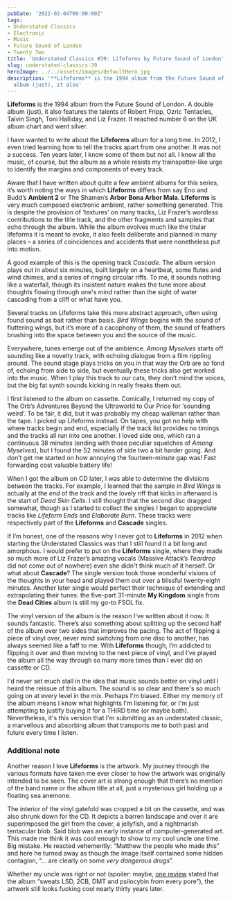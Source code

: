```yaml
---
pubDate: '2022-02-04T00:00:00Z'
tags:
- Understated Classics
- Electronic
- Music
- Future Sound of London
- Twenty Two
title: 'Understated Classics #39: Lifeforms by Future Sound of London'
slug: understated-classics-39
heroImage: ../../assets/images/defaultHero.jpg
description: '**Lifeforms** is the 1994 album from the Future Sound of London. A double
  album (just), it also'
---
```

**Lifeforms** is the 1994 album from the Future Sound of London. A double album (just), it also features the talents of Robert Fripp, Ozric Tentacles, Talvin Singh, Toni Halliday, and Liz Frazer. It reached number 6 on the UK album chart and went silver.  

I have wanted to write about the **Lifeforms** album for a long time. In 2012, I even tried learning how to tell the tracks apart from one another. It was not a success. Ten years later, I know some of them but not all. I know all the music, of course, but the album as a whole resists my trainspotter-like urge to identify the margins and components of every track. 

Aware that I have written about quite a few ambient albums for this series, it’s worth noting the ways in which **Lifeforms** differs from say Eno and Budd’s **Ambient 2** or The Shamen’s **Arbor Bona Arbor Mala**. **Lifeforms** is very much composed electronic ambient, rather something generated. This is despite the provision of ‘textures’ on many tracks, Liz Frazer’s wordless contributions to the title track, and the other fragments and samples that echo through the album. While the album evolves much like the titular lifeforms it is meant to evoke, it also feels deliberate and planned in many places – a series of coincidences and accidents that were nonetheless put into motion.

A good example of this is the opening track *Cascade*. The album version plays out in about six minutes, built largely on a heartbeat, some flutes and wind chimes, and a series of ringing circular riffs. To me, it sounds nothing like a waterfall, though its insistent nature makes the tune more about thoughts flowing through one's mind rather than the sight of water cascading from a cliff or what have you.

Several tracks on Lifeforms take this more abstract approach, often using found sound as bait rather than basis. *Bird Wings* begins with the sound of fluttering wings, but it’s more of a cacophony of them, the sound of feathers brushing into the space between you and the source of the music.

Everywhere, tunes emerge out of the ambience. *Among Myselves* starts off sounding like a novelty track, with echoing dialogue from a film rippling around. The sound stage plays tricks on you in that way the Orb are so fond of, echoing from side to side, but eventually these tricks also get worked into the music. When I play this track to our cats, they don’t mind the voices, but the big fat synth sounds kicking in really freaks them out.

I first listened to the album on cassette. Comically, I returned my copy of The Orb’s Adventures Beyond the Ultraworld to Our Price for ‘sounding weird’. To be fair, it did, but it was probably my cheap walkman rather than the tape. I picked up Lifeforms instead. On tapes, you got no help with where tracks begin and end, especially if the track list provides no timings and the tracks all run into one another. I loved side one, which ran a continuous 38 minutes (ending with those peculiar squelches of *Among Myselves*), but I found the 52 minutes of side two a bit harder going. And don’t get me started on how annoying the fourteen-minute gap was! Fast forwarding cost valuable battery life! 

When I got the album on CD later, I was able to determine the divisions between the tracks. For example, I learned that the sample in *Bird Wings* is actually at the *end* of the track and the lovely riff that kicks in afterward is the start of *Dead Skin Cells*. I still thought that the second disc dragged somewhat, though as I started to collect the singles I began to appreciate tracks like *Lifeform Ends* and *Elaborate Burn*. These tracks were respectively part of the **Lifeforms** and **Cascade** singles.

If I’m honest, one of the reasons why I never got to **Lifeforms** in 2012 when starting the Understated Classics was that I still found it a bit long and amorphous. I would prefer to put on the **Lifeforms** single, where they made so much more of Liz Frazer’s amazing vocals (Massive Attack’s *Teardrop* did not come out of nowhere) even she didn't think much of it herself. Or what about **Cascade**? The single version took those wonderful visions of the thoughts in your head and played them out over a blissful twenty-eight minutes. Another later single would perfect their technique of extending and extrapolating their tunes: the five-part 31-minute **My Kingdom** single from the **Dead Cities** album is still my go-to FSOL fix. 

The vinyl version of the album is the reason I’ve written about it now. It sounds fantastic. There’s also something about splitting up the second half of the album over two sides that improves the pacing. The act of flipping a piece of vinyl over, never mind switching from one disc to another, has always seemed like a faff to me. With **Lifeforms** though, I’m addicted to flipping it over and then moving to the next piece of vinyl, and I’ve played the album all the way through so many more times than I ever did on cassette or CD.

I'd never set much stall in the idea that music sounds better on vinyl until I heard the reissue of this album. The sound is so clear and there's so much going on at every level in the mix. Perhaps I'm biased. Either my memory of the album means I know what highlights I'm listening for, or I'm just attempting to justify buying it for a THIRD time (or maybe both). Nevertheless, it's this version that I'm submitting as an understated classic, a marvellous and absorbing album that transports me to both past and future every time I listen. 

### Additional note
Another reason I love **Lifeforms** is the artwork. My journey through the various formats have taken me ever closer to how the artwork was originally intended to be seen. The cover art is strong enough that there’s no mention of the band name or the album title at all, just a mysterious girl holding up a floating sea anemone.

The interior of the vinyl gatefold was cropped a bit on the cassette, and was also shrunk down for the CD.  It depicts a barren landscape and over it are superimposed the girl from the cover, a jellyfish, and a nightmarish tentacular blob. Said blob was an early instance of computer-generated art. This made me think it was cool enough to show to my cool uncle one time. Big mistake. He reacted vehemently: “Matthew the people who made *this*” and here he turned away as though the image itself contained some hidden contagion, “… are clearly on some *very dangerous drugs*”.

Whether my uncle was right or not (spoiler: maybe, [one review][1] stated that the album “sweats LSD, 2CB, DMT and psilocybin from every pore”), the artwork still looks fucking cool nearly thirty years later.

[1]:	https://ra.co/reviews/22140